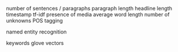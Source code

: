 number of sentences / paragraphs
paragraph length
headline length
timestamp
tf-idf
presence of media
average word length
number of unknowns
POS tagging


named entity recognition


keywords
glove vectors
